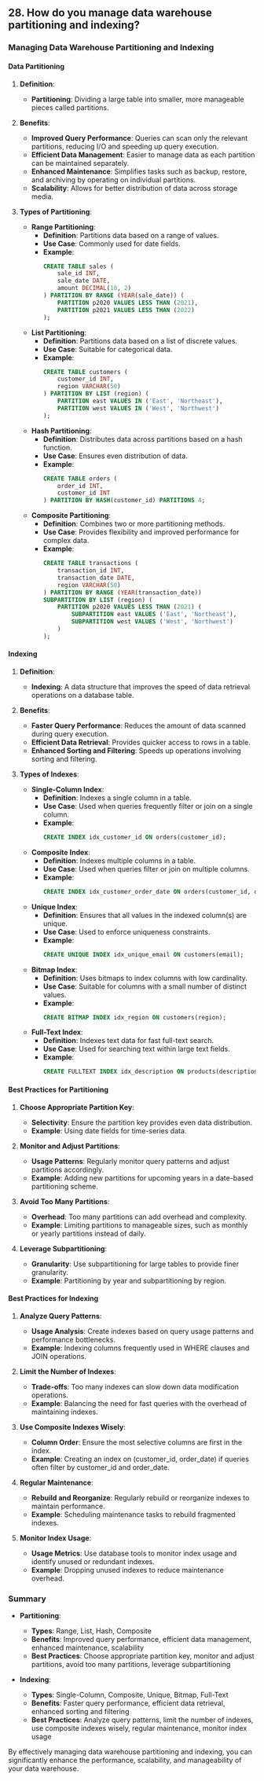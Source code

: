 ## 28. How do you manage data warehouse partitioning and indexing?


### Managing Data Warehouse Partitioning and Indexing

#### Data Partitioning

1. **Definition**: 
   - **Partitioning**: Dividing a large table into smaller, more manageable pieces called partitions.

2. **Benefits**:
   - **Improved Query Performance**: Queries can scan only the relevant partitions, reducing I/O and speeding up query execution.
   - **Efficient Data Management**: Easier to manage data as each partition can be maintained separately.
   - **Enhanced Maintenance**: Simplifies tasks such as backup, restore, and archiving by operating on individual partitions.
   - **Scalability**: Allows for better distribution of data across storage media.

3. **Types of Partitioning**:
   - **Range Partitioning**:
     - **Definition**: Partitions data based on a range of values.
     - **Use Case**: Commonly used for date fields.
     - **Example**:
       ```sql
       CREATE TABLE sales (
           sale_id INT,
           sale_date DATE,
           amount DECIMAL(10, 2)
       ) PARTITION BY RANGE (YEAR(sale_date)) (
           PARTITION p2020 VALUES LESS THAN (2021),
           PARTITION p2021 VALUES LESS THAN (2022)
       );
       ```
   - **List Partitioning**:
     - **Definition**: Partitions data based on a list of discrete values.
     - **Use Case**: Suitable for categorical data.
     - **Example**:
       ```sql
       CREATE TABLE customers (
           customer_id INT,
           region VARCHAR(50)
       ) PARTITION BY LIST (region) (
           PARTITION east VALUES IN ('East', 'Northeast'),
           PARTITION west VALUES IN ('West', 'Northwest')
       );
       ```
   - **Hash Partitioning**:
     - **Definition**: Distributes data across partitions based on a hash function.
     - **Use Case**: Ensures even distribution of data.
     - **Example**:
       ```sql
       CREATE TABLE orders (
           order_id INT,
           customer_id INT
       ) PARTITION BY HASH(customer_id) PARTITIONS 4;
       ```
   - **Composite Partitioning**:
     - **Definition**: Combines two or more partitioning methods.
     - **Use Case**: Provides flexibility and improved performance for complex data.
     - **Example**:
       ```sql
       CREATE TABLE transactions (
           transaction_id INT,
           transaction_date DATE,
           region VARCHAR(50)
       ) PARTITION BY RANGE (YEAR(transaction_date))
       SUBPARTITION BY LIST (region) (
           PARTITION p2020 VALUES LESS THAN (2021) (
               SUBPARTITION east VALUES ('East', 'Northeast'),
               SUBPARTITION west VALUES ('West', 'Northwest')
           )
       );
       ```

#### Indexing

1. **Definition**:
   - **Indexing**: A data structure that improves the speed of data retrieval operations on a database table.

2. **Benefits**:
   - **Faster Query Performance**: Reduces the amount of data scanned during query execution.
   - **Efficient Data Retrieval**: Provides quicker access to rows in a table.
   - **Enhanced Sorting and Filtering**: Speeds up operations involving sorting and filtering.

3. **Types of Indexes**:
   - **Single-Column Index**:
     - **Definition**: Indexes a single column in a table.
     - **Use Case**: Used when queries frequently filter or join on a single column.
     - **Example**:
       ```sql
       CREATE INDEX idx_customer_id ON orders(customer_id);
       ```
   - **Composite Index**:
     - **Definition**: Indexes multiple columns in a table.
     - **Use Case**: Used when queries filter or join on multiple columns.
     - **Example**:
       ```sql
       CREATE INDEX idx_customer_order_date ON orders(customer_id, order_date);
       ```
   - **Unique Index**:
     - **Definition**: Ensures that all values in the indexed column(s) are unique.
     - **Use Case**: Used to enforce uniqueness constraints.
     - **Example**:
       ```sql
       CREATE UNIQUE INDEX idx_unique_email ON customers(email);
       ```
   - **Bitmap Index**:
     - **Definition**: Uses bitmaps to index columns with low cardinality.
     - **Use Case**: Suitable for columns with a small number of distinct values.
     - **Example**:
       ```sql
       CREATE BITMAP INDEX idx_region ON customers(region);
       ```
   - **Full-Text Index**:
     - **Definition**: Indexes text data for fast full-text search.
     - **Use Case**: Used for searching text within large text fields.
     - **Example**:
       ```sql
       CREATE FULLTEXT INDEX idx_description ON products(description);
       ```

#### Best Practices for Partitioning

1. **Choose Appropriate Partition Key**:
   - **Selectivity**: Ensure the partition key provides even data distribution.
   - **Example**: Using date fields for time-series data.

2. **Monitor and Adjust Partitions**:
   - **Usage Patterns**: Regularly monitor query patterns and adjust partitions accordingly.
   - **Example**: Adding new partitions for upcoming years in a date-based partitioning scheme.

3. **Avoid Too Many Partitions**:
   - **Overhead**: Too many partitions can add overhead and complexity.
   - **Example**: Limiting partitions to manageable sizes, such as monthly or yearly partitions instead of daily.

4. **Leverage Subpartitioning**:
   - **Granularity**: Use subpartitioning for large tables to provide finer granularity.
   - **Example**: Partitioning by year and subpartitioning by region.

#### Best Practices for Indexing

1. **Analyze Query Patterns**:
   - **Usage Analysis**: Create indexes based on query usage patterns and performance bottlenecks.
   - **Example**: Indexing columns frequently used in WHERE clauses and JOIN operations.

2. **Limit the Number of Indexes**:
   - **Trade-offs**: Too many indexes can slow down data modification operations.
   - **Example**: Balancing the need for fast queries with the overhead of maintaining indexes.

3. **Use Composite Indexes Wisely**:
   - **Column Order**: Ensure the most selective columns are first in the index.
   - **Example**: Creating an index on (customer_id, order_date) if queries often filter by customer_id and order_date.

4. **Regular Maintenance**:
   - **Rebuild and Reorganize**: Regularly rebuild or reorganize indexes to maintain performance.
   - **Example**: Scheduling maintenance tasks to rebuild fragmented indexes.

5. **Monitor Index Usage**:
   - **Usage Metrics**: Use database tools to monitor index usage and identify unused or redundant indexes.
   - **Example**: Dropping unused indexes to reduce maintenance overhead.

### Summary

- **Partitioning**:
  - **Types**: Range, List, Hash, Composite
  - **Benefits**: Improved query performance, efficient data management, enhanced maintenance, scalability
  - **Best Practices**: Choose appropriate partition key, monitor and adjust partitions, avoid too many partitions, leverage subpartitioning

- **Indexing**:
  - **Types**: Single-Column, Composite, Unique, Bitmap, Full-Text
  - **Benefits**: Faster query performance, efficient data retrieval, enhanced sorting and filtering
  - **Best Practices**: Analyze query patterns, limit the number of indexes, use composite indexes wisely, regular maintenance, monitor index usage

By effectively managing data warehouse partitioning and indexing, you can significantly enhance the performance, scalability, and manageability of your data warehouse.
